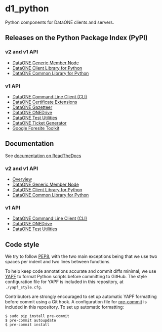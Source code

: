 # d1_python

Python components for DataONE clients and servers.

## Releases on the Python Package Index (PyPI)

### v2 and v1 API

* [DataONE Generic Member Node](https://pypi.python.org/pypi/dataone.gmn)
* [DataONE Client Library for Python](https://pypi.python.org/pypi/dataone.libclient)
* [DataONE Common Library for Python](https://pypi.python.org/pypi/dataone.common)

### v1 API

* [DataONE Command Line Client (CLI)](https://pypi.python.org/pypi/dataone.cli)
* [DataONE Certificate Extensions](https://pypi.python.org/pypi/dataone.certificate_extensions)
* [DataONE Gazetteer](https://pypi.python.org/pypi/dataone.gazetteer)
* [DataONE ONEDrive](https://pypi.python.org/pypi/dataone.onedrive)
* [DataONE Test Utilities](https://pypi.python.org/pypi/dataone.test_utilities)
* [DataONE Ticket Generator](https://pypi.python.org/pypi/dataone.ticket_generator)
* [Google Foresite Toolkit](https://pypi.python.org/pypi/google.foresite-toolkit)

## Documentation

See [documentation on ReadTheDocs](http://dataone-python.readthedocs.io/en/latest/)

### v2 and v1 API

* [Overview](http://dataone-python.readthedocs.io/en/latest/)
* [DataONE Generic Member Node](http://dataone-python.readthedocs.io/en/latest/gmn/index.html)
* [DataONE Client Library for Python](http://dataone-python.readthedocs.io/en/latest/client/index.html)
* [DataONE Common Library for Python](http://dataone-python.readthedocs.io/en/latest/common/index.html)

### v1 API

* [DataONE Command Line Client (CLI)](http://dataone-python.readthedocs.io/en/latest/cli/index.html)
* [DataONE ONEDrive](http://dataone-python.readthedocs.io/en/latest/onedrive/index.html)
* [DataONE Test Utilities](http://dataone-python.readthedocs.io/en/latest/test/index.html)

## Code style

We try to follow [PEP8](https://www.python.org/dev/peps/pep-0008/), with the two
main exceptions being that we use two spaces per indent and two lines between
functions.

To help keep code annotations accurate and commit diffs minimal, we use
[YAPF](https://github.com/google/yapf) to format Python scripts before
committing to GitHub. The style configuration file for YAPF is included in this
repository, at `./yapf_style.cfg`.

Contributors are strongly encouraged to set up automatic YAPF formatting before
commit using a Git hook. A configuration file for [pre-commit](pre-commit.com)
is included in this repository. To set up automatic formatting:

    $ sudo pip install pre-commit
    $ pre-commit autoupdate
    $ pre-commit install
